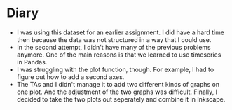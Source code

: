 # Diary

- I was using this dataset for an earlier assignment. I did have a hard time then because the data was not structured in a way that I could use.
- In the second attempt, I didn't have many of the previous problems anymore. One of the main reasons is that we learned to use timeseries in Pandas. 
- I was struggling with the plot function, though. For example, I had to figure out how to add a second axes. 
- The TAs and I didn't manage it to add two different kinds of graphs on one plot. And the adjustment of the two graphs was difficult. Finally, I decided to take the two plots out seperately and combine it in Inkscape. 

